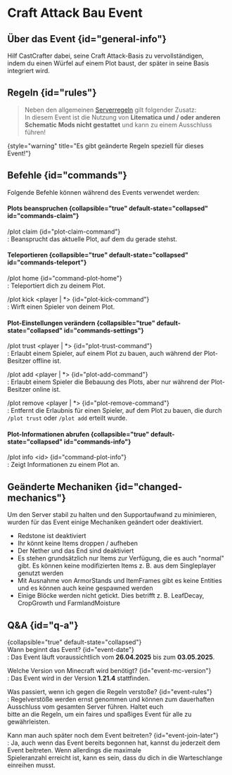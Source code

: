 <primary-label ref="event-running"/>  
<secondary-label ref="craft-attack-build-event-mc-version"/>  
<secondary-label ref="craft-attack-build-event-date"/>  

# Craft Attack Bau Event

## Über das Event {id="general-info"}
Hilf CastCrafter dabei, seine Craft Attack-Basis zu vervollständigen,   
indem du einen Würfel auf einem Plot baust, der später in seine Basis integriert wird.

## Regeln {id="rules"}

> Neben den allgemeinen [Serverregeln](rules.md) gilt folgender Zusatz: \
> In diesem Event ist die Nutzung von **Litematica und / oder anderen Schematic Mods nicht gestattet** und kann zu einem
> Ausschluss führen!
>
{style="warning" title="Es gibt geänderte Regeln speziell für dieses Event!"}

## Befehle {id="commands"}
Folgende Befehle können während des Events verwendet werden:

#### Plots beanspruchen {collapsible="true" default-state="collapsed" id="commands-claim"}

/plot claim {id="plot-claim-command"}  
: Beansprucht das aktuelle Plot, auf dem du gerade stehst.

#### Teleportieren {collapsible="true" default-state="collapsed" id="commands-teleport"}

/plot home {id="command-plot-home"}  
: Teleportiert dich zu deinem Plot.

/plot kick &lt;player | *&gt; {id="plot-kick-command"}  
: Wirft einen Spieler von deinem Plot.

#### Plot-Einstellungen verändern {collapsible="true" default-state="collapsed" id="commands-settings"}

/plot trust &lt;player | *&gt; {id="plot-trust-command"}  
: Erlaubt einem Spieler, auf einem Plot zu bauen, auch während der Plot-Besitzer offline ist.

/plot add &lt;player | *&gt; {id="plot-add-command"}  
: Erlaubt einem Spieler die Bebauung des Plots, aber nur während der Plot-Besitzer online ist.

/plot remove &lt;player | *&gt; {id="plot-remove-command"}  
: Entfernt die Erlaubnis für einen Spieler, auf dem Plot zu bauen, die durch `/plot trust` oder `/plot add` erteilt
wurde.

#### Plot-Informationen abrufen {collapsible="true" default-state="collapsed" id="commands-info"}

/plot info &lt;id&gt; {id="command-plot-info"}  
: Zeigt Informationen zu einem Plot an.

## Geänderte Mechaniken {id="changed-mechanics"}
Um den Server stabil zu halten und den Supportaufwand zu minimieren, wurden für das Event einige Mechaniken geändert oder deaktiviert.

- Redstone ist deaktiviert
- Ihr könnt keine Items droppen / aufheben
- Der Nether und das End sind deaktiviert
- Es stehen grundsätzlich nur Items zur Verfügung, die es auch "normal" gibt. Es können keine modifizierten Items z. B. aus dem Singleplayer genutzt werden
- Mit Ausnahme von ArmorStands und ItemFrames gibt es keine Entities und es können auch keine gespawned werden
- Einige Blöcke werden nicht getickt. Dies betrifft z. B. LeafDecay, CropGrowth und FarmlandMoisture

## Q&amp;A {id="q-a"}

{collapsible="true" default-state="collapsed"}  
Wann beginnt das Event? {id="event-date"}  
: Das Event läuft voraussichtlich vom **26.04.2025** bis zum **03.05.2025**.

Welche Version von Minecraft wird benötigt? {id="event-mc-version"}  
: Das Event wird in der Version **1.21.4** stattfinden.

Was passiert, wenn ich gegen die Regeln verstoße? {id="event-rules"}  
: Regelverstöße werden ernst genommen und können zum dauerhaften Ausschluss vom gesamten Server führen. Haltet euch  
bitte an die Regeln, um ein faires und spaßiges Event für alle zu gewährleisten.

Kann man auch später noch dem Event beitreten? {id="event-join-later"}  
: Ja, auch wenn das Event bereits begonnen hat, kannst du jederzeit dem Event beitreten. Wenn allerdings die maximale  
Spieleranzahl erreicht ist, kann es sein, dass du dich in die Warteschlange einreihen musst.
